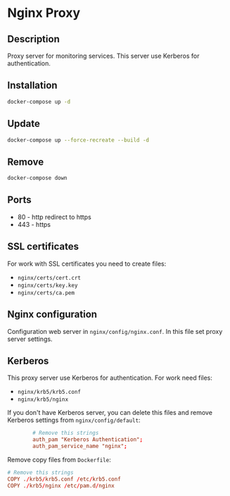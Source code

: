# Nginx Proxy

## Description

Proxy server for monitoring services. This server use Kerberos for authentication.

## Installation

```bash
docker-compose up -d
```

## Update

```bash
docker-compose up --force-recreate --build -d
```

## Remove

```bash
docker-compose down
```

## Ports

- 80 - http redirect to https
- 443 - https

## SSL certificates

For work with SSL certificates you need to create files:

- `nginx/certs/cert.crt`
- `nginx/certs/key.key`
- `nginx/certs/ca.pem`

## Nginx configuration

Configuration web server in `nginx/config/nginx.conf`. In this file set proxy server settings.

## Kerberos

This proxy server use Kerberos for authentication. For work need files:

- `nginx/krb5/krb5.conf`
- `nginx/krb5/nginx`

If you don't have Kerberos server, you can delete this files and remove Kerberos settings from `nginx/config/default`:

```conf
        # Remove this strings
        auth_pam "Kerberos Authentication";
        auth_pam_service_name "nginx";
```

Remove copy files from `Dockerfile`:

```conf
# Remove this strings
COPY ./krb5/krb5.conf /etc/krb5.conf
COPY ./krb5/nginx /etc/pam.d/nginx
```
